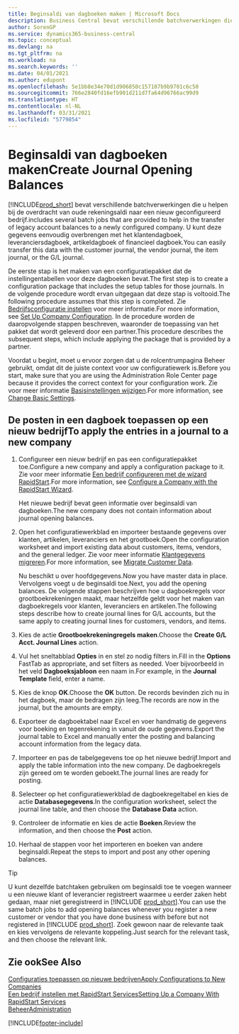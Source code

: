 ```yaml
---
title: Beginsaldi van dagboeken maken | Microsoft Docs
description: Business Central bevat verschillende batchverwerkingen die u helpen bij de overdracht van oude rekeningsaldi naar een nieuw geconfigureerd bedrijf. U kunt deze gegevens gemakkelijk overbrengen met dagboekboekingen.
author: SorenGP
ms.service: dynamics365-business-central
ms.topic: conceptual
ms.devlang: na
ms.tgt_pltfrm: na
ms.workload: na
ms.search.keywords: ''
ms.date: 04/01/2021
ms.author: edupont
ms.openlocfilehash: 5e1bb8e34e70d1d906850c157107b9b9701c6c50
ms.sourcegitcommit: 766e2840fd16efb901d211d7fa64d96766ac99d9
ms.translationtype: HT
ms.contentlocale: nl-NL
ms.lasthandoff: 03/31/2021
ms.locfileid: "5779854"
---
```

# <a name="create-journal-opening-balances"></a><span data-ttu-id="9b165-104">Beginsaldi van dagboeken maken</span><span class="sxs-lookup"><span data-stu-id="9b165-104">Create Journal Opening Balances</span></span>

[!INCLUDE[prod_short](includes/prod_short.md)] <span data-ttu-id="9b165-105">bevat verschillende batchverwerkingen die u helpen bij de overdracht van oude rekeningsaldi naar een nieuw geconfigureerd bedrijf.</span><span class="sxs-lookup"><span data-stu-id="9b165-105">includes several batch jobs that are provided to help in the transfer of legacy account balances to a newly configured company.</span></span> <span data-ttu-id="9b165-106">U kunt deze gegevens eenvoudig overbrengen met het klantendagboek, leveranciersdagboek, artikeldagboek of financieel dagboek.</span><span class="sxs-lookup"><span data-stu-id="9b165-106">You can easily transfer this data with the customer journal, the vendor journal, the item journal, or the G/L journal.</span></span>

<span data-ttu-id="9b165-107">De eerste stap is het maken van een configuratiepakket dat de instellingentabellen voor deze dagboeken bevat.</span><span class="sxs-lookup"><span data-stu-id="9b165-107">The first step is to create a configuration package that includes the setup tables for those journals.</span></span> <span data-ttu-id="9b165-108">In de volgende procedure wordt ervan uitgegaan dat deze stap is voltooid.</span><span class="sxs-lookup"><span data-stu-id="9b165-108">The following procedure assumes that this step is completed.</span></span> <span data-ttu-id="9b165-109">Zie [Bedrijfsconfiguratie instellen](admin-set-up-company-configuration.md) voor meer informatie.</span><span class="sxs-lookup"><span data-stu-id="9b165-109">For more information, see [Set Up Company Configuration](admin-set-up-company-configuration.md).</span></span> <span data-ttu-id="9b165-110">In de procedure worden de daaropvolgende stappen beschreven, waaronder de toepassing van het pakket dat wordt geleverd door een partner.</span><span class="sxs-lookup"><span data-stu-id="9b165-110">This procedure describes the subsequent steps, which include applying the package that is provided by a partner.</span></span>  

<span data-ttu-id="9b165-111">Voordat u begint, moet u ervoor zorgen dat u de rolcentrumpagina Beheer gebruikt, omdat dit de juiste context voor uw configuratiewerk is.</span><span class="sxs-lookup"><span data-stu-id="9b165-111">Before you start, make sure that you are using the Administration Role Center page because it provides the correct context for your configuration work.</span></span> <span data-ttu-id="9b165-112">Zie voor meer informatie [Basisinstellingen wijzigen](ui-change-basic-settings.md).</span><span class="sxs-lookup"><span data-stu-id="9b165-112">For more information, see [Change Basic Settings](ui-change-basic-settings.md).</span></span>

## <a name="to-apply-the-entries-in-a-journal-to-a-new-company"></a><span data-ttu-id="9b165-113">De posten in een dagboek toepassen op een nieuw bedrijf</span><span class="sxs-lookup"><span data-stu-id="9b165-113">To apply the entries in a journal to a new company</span></span>

1. <span data-ttu-id="9b165-114">Configureer een nieuw bedrijf en pas een configuratiepakket toe.</span><span class="sxs-lookup"><span data-stu-id="9b165-114">Configure a new company and apply a configuration package to it.</span></span> <span data-ttu-id="9b165-115">Zie voor meer informatie [Een bedrijf configureren met de wizard RapidStart](admin-how-to-configure-a-company-with-the-rapidstart-wizard.md).</span><span class="sxs-lookup"><span data-stu-id="9b165-115">For more information, see [Configure a Company with the RapidStart Wizard](admin-how-to-configure-a-company-with-the-rapidstart-wizard.md).</span></span>  

    <span data-ttu-id="9b165-116">Het nieuwe bedrijf bevat geen informatie over beginsaldi van dagboeken.</span><span class="sxs-lookup"><span data-stu-id="9b165-116">The new company does not contain information about journal opening balances.</span></span>  

2. <span data-ttu-id="9b165-117">Open het configuratiewerkblad en importeer bestaande gegevens over klanten, artikelen, leveranciers en het grootboek.</span><span class="sxs-lookup"><span data-stu-id="9b165-117">Open the configuration worksheet and import existing data about customers, items, vendors, and the general ledger.</span></span> <span data-ttu-id="9b165-118">Zie voor meer informatie [Klantgegevens migreren](admin-migrate-customer-data.md).</span><span class="sxs-lookup"><span data-stu-id="9b165-118">For more information, see [Migrate Customer Data](admin-migrate-customer-data.md).</span></span>  

    <span data-ttu-id="9b165-119">Nu beschikt u over hoofdgegevens.</span><span class="sxs-lookup"><span data-stu-id="9b165-119">Now you have master data in place.</span></span> <span data-ttu-id="9b165-120">Vervolgens voegt u de beginsaldi toe.</span><span class="sxs-lookup"><span data-stu-id="9b165-120">Next, you add the opening balances.</span></span> <span data-ttu-id="9b165-121">De volgende stappen beschrijven hoe u dagboekregels voor grootboekrekeningen maakt, maar hetzelfde geldt voor het maken van dagboekregels voor klanten, leveranciers en artikelen.</span><span class="sxs-lookup"><span data-stu-id="9b165-121">The following steps describe how to create journal lines for G/L accounts, but the same apply to creating journal lines for customers, vendors, and items.</span></span>  
3. <span data-ttu-id="9b165-122">Kies de actie **Grootboekrekeningregels maken**.</span><span class="sxs-lookup"><span data-stu-id="9b165-122">Choose the **Create G/L Acct. Journal Lines** action.</span></span>  
4. <span data-ttu-id="9b165-123">Vul het sneltabblad **Opties** in en stel zo nodig filters in.</span><span class="sxs-lookup"><span data-stu-id="9b165-123">Fill in the **Options** FastTab as appropriate, and set filters as needed.</span></span> <span data-ttu-id="9b165-124">Voer bijvoorbeeld in het veld **Dagboeksjabloon** een naam in.</span><span class="sxs-lookup"><span data-stu-id="9b165-124">For example, in the **Journal Template** field, enter a name.</span></span>  
5. <span data-ttu-id="9b165-125">Kies de knop **OK**.</span><span class="sxs-lookup"><span data-stu-id="9b165-125">Choose the **OK** button.</span></span> <span data-ttu-id="9b165-126">De records bevinden zich nu in het dagboek, maar de bedragen zijn leeg.</span><span class="sxs-lookup"><span data-stu-id="9b165-126">The records are now in the journal, but the amounts are empty.</span></span>  
6. <span data-ttu-id="9b165-127">Exporteer de dagboektabel naar Excel en voer handmatig de gegevens voor boeking en tegenrekening in vanuit de oude gegevens.</span><span class="sxs-lookup"><span data-stu-id="9b165-127">Export the journal table to Excel and manually enter the posting and balancing account information from the legacy data.</span></span>
7. <span data-ttu-id="9b165-128">Importeer en pas de tabelgegevens toe op het nieuwe bedrijf.</span><span class="sxs-lookup"><span data-stu-id="9b165-128">Import and apply the table information into the new company.</span></span> <span data-ttu-id="9b165-129">De dagboekregels zijn gereed om te worden geboekt.</span><span class="sxs-lookup"><span data-stu-id="9b165-129">The journal lines are ready for posting.</span></span>  
8. <span data-ttu-id="9b165-130">Selecteer op het configuratiewerkblad de dagboekregeltabel en kies de actie **Databasegegevens**.</span><span class="sxs-lookup"><span data-stu-id="9b165-130">In the configuration worksheet, select the journal line table, and then choose the **Database Data** action.</span></span>  
9. <span data-ttu-id="9b165-131">Controleer de informatie en kies de actie **Boeken**.</span><span class="sxs-lookup"><span data-stu-id="9b165-131">Review the information, and then choose the **Post** action.</span></span>  
10. <span data-ttu-id="9b165-132">Herhaal de stappen voor het importeren en boeken van andere beginsaldi.</span><span class="sxs-lookup"><span data-stu-id="9b165-132">Repeat the steps to import and post any other opening balances.</span></span>  

> [!TIP]
> <span data-ttu-id="9b165-133">U kunt dezelfde batchtaken gebruiken om beginsaldi toe te voegen wanneer u een nieuwe klant of leverancier registreert waarmee u eerder zaken hebt gedaan, maar niet geregistreerd in [!INCLUDE [prod_short](includes/prod_short.md)].</span><span class="sxs-lookup"><span data-stu-id="9b165-133">You can use the same batch jobs to add opening balances whenever you register a new customer or vendor that you have done business with before but not registered in [!INCLUDE [prod_short](includes/prod_short.md)].</span></span> <span data-ttu-id="9b165-134">Zoek gewoon naar de relevante taak en kies vervolgens de relevante koppeling.</span><span class="sxs-lookup"><span data-stu-id="9b165-134">Just search for the relevant task, and then choose the relevant link.</span></span>

## <a name="see-also"></a><span data-ttu-id="9b165-135">Zie ook</span><span class="sxs-lookup"><span data-stu-id="9b165-135">See Also</span></span>

[<span data-ttu-id="9b165-136">Configuraties toepassen op nieuwe bedrijven</span><span class="sxs-lookup"><span data-stu-id="9b165-136">Apply Configurations to New Companies</span></span>](admin-apply-configuration-to-new-companies.md)  
[<span data-ttu-id="9b165-137">Een bedrijf instellen met RapidStart Services</span><span class="sxs-lookup"><span data-stu-id="9b165-137">Setting Up a Company With RapidStart Services</span></span>](admin-set-up-a-company-with-rapidstart.md)  
[<span data-ttu-id="9b165-138">Beheer</span><span class="sxs-lookup"><span data-stu-id="9b165-138">Administration</span></span>](admin-setup-and-administration.md)  


[!INCLUDE[footer-include](includes/footer-banner.md)]
